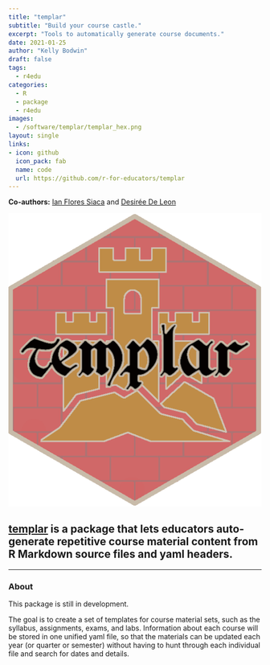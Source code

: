 ```yaml
---
title: "templar"
subtitle: "Build your course castle."
excerpt: "Tools to automatically generate course documents."
date: 2021-01-25
author: "Kelly Bodwin"
draft: false
tags:
  - r4edu
categories:
  - R
  - package
  - r4edu
images:
  - /software/templar/templar_hex.png
layout: single
links:
- icon: github
  icon_pack: fab
  name: code
  url: https://github.com/r-for-educators/templar
---
```


**Co-authors:**  [Ian Flores Siaca](https://twitter.com/iflores_siaca) and [Desirée De Leon](https://twitter.com/dcossyle)

![templar hex](templar_hex.png)

## [templar](https://github.com/r-for-educators/templar) is a package that lets educators auto-generate repetitive course material content from R Markdown source files and yaml headers.

---

### About

This package is still in development.

The goal is to create a set of templates for course material sets, such as the syllabus, assignments, exams, and labs.  Information about each course will be 
stored in one unified yaml file, so that the materials can be updated each year
(or quarter or semester) without having to hunt through each individual file 
and search for dates and details.

